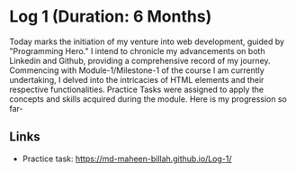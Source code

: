 # Log 1 (Duration: 6 Months)

Today marks the initiation of my venture into web development, guided by "Programming Hero." I intend to chronicle my advancements on both Linkedin and Github, providing a comprehensive record of my journey. Commencing with Module-1/Milestone-1 of the course I am currently undertaking, I delved into the intricacies of HTML elements and their respective functionalities. Practice Tasks were assigned to apply the concepts and skills acquired during the module. Here is my progression so far-


## Links

 - Practice task: https://md-maheen-billah.github.io/Log-1/
